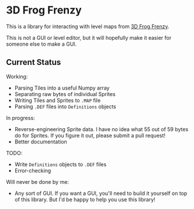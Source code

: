 # 3D Frog Frenzy

This is a library for interacting with level maps from
[3D Frog Frenzy](https://www.youtube.com/watch?v=tjwuZoFQWrg).

This is not a GUI or level editor, but it will hopefully make it easier
for someone else to make a GUI.

## Current Status

Working:

- Parsing Tiles into a useful Numpy array
- Separating raw bytes of individual Sprites
- Writing Tiles and Sprites to `.MAP` file
- Parsing `.DEF` files into `Definitions` objects

In progress:

- Reverse-engineering Sprite data. I have no idea what 55 out of 59
  bytes do for Sprites. If you figure it out, please submit a pull request!
- Better documentation

TODO:

- Write `Definitions` objects to `.DEF` files
- Error-checking

Will never be done by me:

- Any sort of GUI. If you want a GUI, you'll need to build it yourself on
  top of this library. But I'd be happy to help you use this library!

